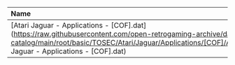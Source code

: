 |Name|Size|
|:---|---:|
|[Atari Jaguar - Applications - [COF].dat](https://raw.githubusercontent.com/open-retrogaming-archive/dat-catalog/main/root/basic/TOSEC/Atari/Jaguar/Applications/[COF]/Atari Jaguar - Applications - [COF].dat)|870|
